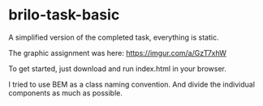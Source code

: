 # brilo-task-basic 

A simplified version of the completed task, everything is static.

The graphic assignment was here: 
https://imgur.com/a/GzT7xhW

To get started, just download and run index.html in your browser.

I tried to use BEM as a class naming convention. And divide the individual components as much as possible.
